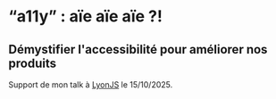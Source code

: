 # “a11y” : aïe aïe aïe ?!

## Démystifier l'accessibilité pour améliorer nos produits

Support de mon talk à [LyonJS](https://www.lyonjs.org/) le 15/10/2025.
